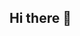 ## Hi there 👋

<!--
**Santoleon/Santoleon** is a ✨ _special_ ✨ repository because its `README.md` (this file) appears on your GitHub profile.

Here are some ideas to get you started:

- 🔭 I’m finishing my python project for Henry, with some databases from csv files and I need to tranform it to a new DF and upload it to Power BI
-->
